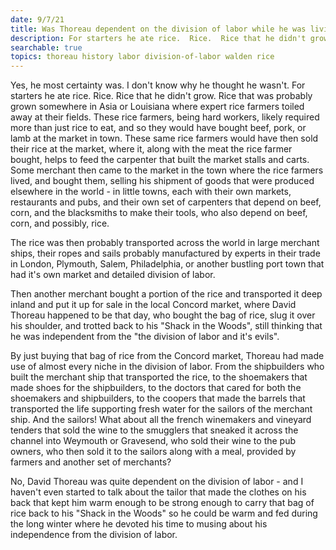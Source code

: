 ```yaml
---
date: 9/7/21
title: Was Thoreau dependent on the division of labor while he was living on Walden Pond?
description: For starters he ate rice.  Rice.  Rice that he didn't grow.
searchable: true
topics: thoreau history labor division-of-labor walden rice
---
```


Yes, he most certainty was.  I don't know why he thought he wasn't.  For starters he ate rice.  Rice.  Rice that he didn't grow.  Rice that was probably grown somewhere in Asia or Louisiana where expert rice farmers toiled away at their fields.  These rice farmers, being hard workers, likely required more than just rice to eat, and so they would have bought beef, pork, or lamb at the market in town.  These same rice farmers would have then sold their rice at the market, where it, along with the meat the rice farmer bought, helps to feed the carpenter that built the market stalls and carts.  Some merchant then came to the market in the town where the rice farmers lived, and bought them, selling his shipment of goods that were produced elsewhere in the world - in little towns, each with their own markets, restaurants and pubs, and their own set of carpenters that depend on beef, corn, and the blacksmiths to make their tools, who also depend on beef, corn, and possibly, rice.

The rice was then probably transported across the world in large merchant ships, their ropes and sails probably manufactured by experts in their trade in London, Plymouth, Salem, Philadelphia, or another bustling port town that had it's own market and detailed division of labor.

Then another merchant bought a portion of the rice and transported it deep inland and put it up for sale in the local Concord market, where David Thoreau happened to be that day, who bought the bag of rice, slug it over his shoulder, and trotted back to his "Shack in the Woods", still thinking that he was independent from the "the division of labor and it's evils".

By just buying that bag of rice from the Concord market, Thoreau had made use of almost every niche in the division of labor.  From the shipbuilders who built the merchant ship that transported the rice, to the shoemakers that made shoes for the shipbuilders, to the doctors that cared for both the shoemakers and shipbuilders, to the coopers that made the barrels that transported the life supporting fresh water for the sailors of the merchant ship.  And the sailors!  What about all the french winemakers and vineyard tenders that sold the wine to the smugglers that sneaked it across the channel into Weymouth or Gravesend, who sold their wine to the pub owners, who then sold it to the sailors along with a meal, provided by farmers and another set of merchants?

No, David Thoreau was quite dependent on the division of labor - and I haven't even started to talk about the tailor that made the clothes on his back that kept him warm enough to be strong enough to carry that bag of rice back to his "Shack in the Woods" so he could be warm and fed during the long winter where he devoted his time to musing about his independence from the division of labor.
